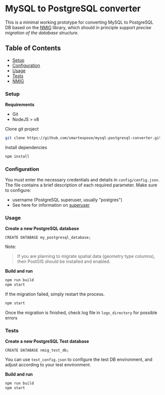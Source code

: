 # MySQL to PostgreSQL converter

This is a minimal working prototype for converting MySQL to PostgreSQL DB based on the [NMIG](https://github.com/AnatolyUss/nmig) library, which should in principle support *precise migration of the database structure*.

## Table of Contents

- [Setup](#setup)
- [Configuration](#configuration)
- [Usage](#usage)
- [Tests](#tests)
- [NMIG](https://github.com/AnatolyUss/nmig/blob/master/README.md)

### Setup

**Requirements**
- Git
- NodeJS > v8

Clone git project
```bash
git clone https://github.com/smartexpose/mysql-postgresql-converter.git
```

Install dependencies
```bash
npm install
```

### Configuration

You must enter the necessary credentials and details in `config/config.json`. The file contains a brief description of each required parameter.
Make sure to configure:
- username (PostgreSQL superuser, usually "postgres")
- See here for information on [superuser](http://www.postgresql.org/docs/current/static/app-createuser.html)

### Usage

**Create a new PostgreSQL database**

```postgresql
CREATE DATABASE my_postgresql_database;
```

Note:
>  If you are planning to migrate spatial data (geometry type columns), then PostGIS should be installed and enabled.

**Build and run**

```bash
npm run build
npm start
```

If the migration failed, simply restart the process.

```bash
npm start
```

Once the migration is finished, check log file in `logs_directory` for possible errors

### Tests

**Create a new PostgreSQL Test database**

```postgresql
CREATE DATABASE nmig_test_db;
```

You can use `test_config.json` to configure the test DB environment, and adjust according to 
your test environment.

**Build and run**

```bash
npm run build
npm start
```

